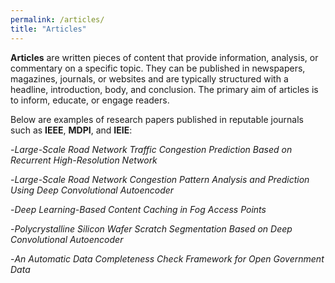 ```yaml
---
permalink: /articles/
title: "Articles"
---
```


**Articles** are written pieces of content that provide information, analysis, or commentary on a specific topic. They can be published in newspapers, magazines, journals, or websites and are typically structured with a headline, introduction, body, and conclusion. The primary aim of articles is to inform, educate, or engage readers. 

Below are examples of research papers published in reputable journals such as **IEEE**, **MDPI**, and **IEIE**: 

-*Large-Scale Road Network Traffic Congestion Prediction Based on Recurrent High-Resolution Network* 

-*Large-Scale Road Network Congestion Pattern Analysis and Prediction Using Deep Convolutional Autoencoder* 

-*Deep Learning-Based Content Caching in Fog Access Points* 

-*Polycrystalline Silicon Wafer Scratch Segmentation Based on Deep Convolutional Autoencoder* 

-*An Automatic Data Completeness Check Framework for Open Government Data*
